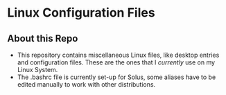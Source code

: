 # Linux Configuration Files
## About this Repo
* This repository contains miscellaneous Linux files, like desktop entries and configuration files. These are the ones that I *currently* use on my Linux System.
* The .bashrc file is currently set-up for Solus, some aliases have to be edited manually to work with other distributions.

